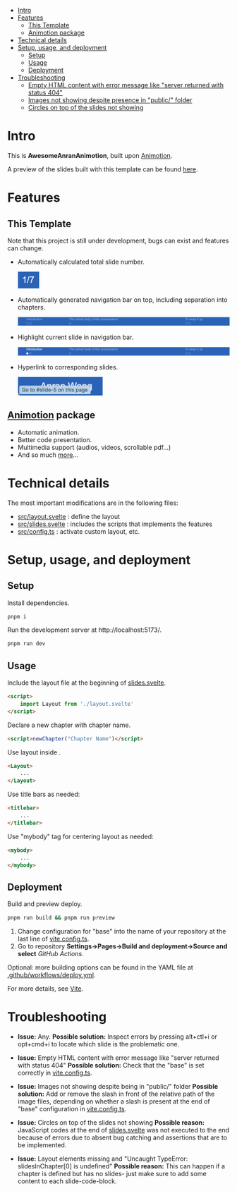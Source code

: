 - [Intro](#intro)
- [Features](#features)
  - [This Template](#this-template)
  - [Animotion package](#animotion-package)
- [Technical details](#technical-details)
- [Setup, usage, and deployment](#setup-usage-and-deployment)
  - [Setup](#setup)
  - [Usage](#usage)
  - [Deployment](#deployment)
- [Troubleshooting](#troubleshooting)
  - [Empty HTML content with error message like "server returned with status 404"](#empty-html-content-with-error-message-like-server-returned-with-status-404)
  - [Images not showing despite presence in "public/" folder](#images-not-showing-despite-presence-in-public-folder)
  - [Circles on top of the slides not showing](#circles-on-top-of-the-slides-not-showing)


# Intro
This is **AwesomeAnranAnimotion**, built upon [Animotion](https://animotion.pages.dev). 

A preview of the slides built with this template can be found [here](https://AnranW.github.io/AwesomeAnranSlides). 

# Features
## This Template
Note that this project is still under development, bugs can exist and features can change. 
- Automatically calculated total slide number.

    <img src="public/pagenumber.png" style="width:5vw">
- Automatically generated navigation bar on top, including separation into chapters. 

    ![](public/navibar.png)
- Highlight current slide in navigation bar. 

    ![](public/highlight.png)
- Hyperlink to corresponding slides. 

    <img src="public/goto.png" style="width:20vw">

## [Animotion](https://animotion.pages.dev) package
- Automatic animation.
- Better code presentation.
- Multimedia support (audios, videos, scrollable pdf...)
- And so much [more](https://animotion.pages.dev/docs)...

# Technical details
The most important modifications are in the following files: 
- [src/layout.svelte](src/layout.svelte) : define the layout 
- [src/slides.svelte](src/slides.svelte) : includes the scripts that implements the features
- [src/config.ts](src/config.ts) : activate custom layout, etc.

# Setup, usage, and deployment
## Setup
Install dependencies. 
```sh
pnpm i
```

Run the development server at http://localhost:5173/. 
```sh
pnpm run dev
```


## Usage
Include the layout file at the beginning of [slides.svelte](/src/slides.svelte). 
```html
<script>
    import Layout from './layout.svelte'
</script>
```

Declare a new chapter with chapter name. 
```html
<script>newChapter("Chapter Name")</script>
```

Use layout inside <Slide>. 
```html
<Layout>
    ...
</Layout>
```

Use title bars as needed: 
```html
<titlebar>
    ...
</titlebar>
```

Use "mybody" tag for centering layout as needed: 
```html
<mybody>
    ...
</mybody>
```


## Deployment
Build and preview deploy.
```sh
pnpm run build && pnpm run preview
```

1. Change configuration for "base" into the name of your repository at the last line of [vite.config.ts](vite.config.ts). 
2. Go to repository **Settings->Pages->Build and deployment->Source and select** *GitHub Actions*. 

Optional: more building options can be found in the YAML file at [.github/workflows/deploy.yml](.github/workflows/deploy.yml). 

For more details, see [Vite](https://vitejs.dev/guide/static-deploy.html). 

# Troubleshooting
- **Issue:** Any.
**Possible solution:** Inspect errors by pressing alt+ctl+i or opt+cmd+i to locate which slide is the problematic one. 

- **Issue:** Empty HTML content with error message like "server returned with status 404"
**Possible solution:** Check that the "base" is set correctly in [vite.config.ts](vite.config.ts). 

- **Issue:** Images not showing despite being in "public/" folder
**Possible solution:** Add or remove the slash in front of the relative path of the image files, depending on whether a slash is present at the end of "base" configuration in [vite.config.ts](vite.config.ts). 

- **Issue:** Circles on top of the slides not showing
**Possible reason:** JavaScript codes at the end of [slides.svelte](src/slides.svelte) was not executed to the end because of errors due to absent bug catching and assertions that are to be implemented.

- **Issue:** Layout elements missing and "Uncaught TypeError: slidesInChapter[0] is undefined"
**Possible reason:** This can happen if a chapter is defined but has no slides- just make sure to add some content to each slide-code-block.


